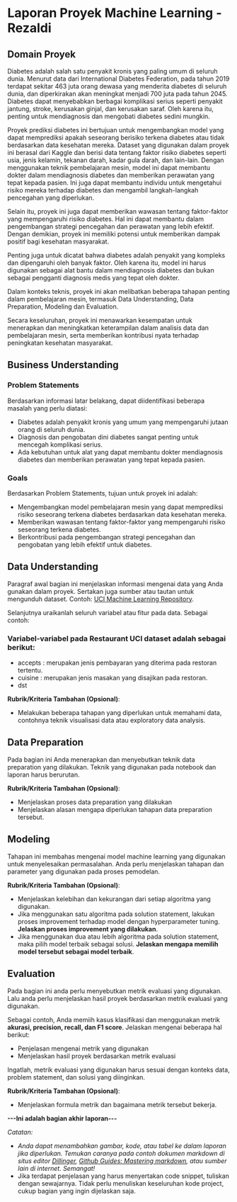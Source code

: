 # Laporan Proyek Machine Learning - Rezaldi

## Domain Proyek

Diabetes adalah salah satu penyakit kronis yang paling umum di seluruh dunia. Menurut data dari International Diabetes Federation, pada tahun 2019 terdapat sekitar 463 juta orang dewasa yang menderita diabetes di seluruh dunia, dan diperkirakan akan meningkat menjadi 700 juta pada tahun 2045. Diabetes dapat menyebabkan berbagai komplikasi serius seperti penyakit jantung, stroke, kerusakan ginjal, dan kerusakan saraf. Oleh karena itu, penting untuk mendiagnosis dan mengobati diabetes sedini mungkin.

Proyek prediksi diabetes ini bertujuan untuk mengembangkan model yang dapat memprediksi apakah seseorang berisiko terkena diabetes atau tidak berdasarkan data kesehatan mereka. Dataset yang digunakan dalam proyek ini berasal dari Kaggle dan berisi data tentang faktor risiko diabetes seperti usia, jenis kelamin, tekanan darah, kadar gula darah, dan lain-lain. Dengan menggunakan teknik pembelajaran mesin, model ini dapat membantu dokter dalam mendiagnosis diabetes dan memberikan perawatan yang tepat kepada pasien. Ini juga dapat membantu individu untuk mengetahui risiko mereka terhadap diabetes dan mengambil langkah-langkah pencegahan yang diperlukan.

Selain itu, proyek ini juga dapat memberikan wawasan tentang faktor-faktor yang mempengaruhi risiko diabetes. Hal ini dapat membantu dalam pengembangan strategi pencegahan dan perawatan yang lebih efektif. Dengan demikian, proyek ini memiliki potensi untuk memberikan dampak positif bagi kesehatan masyarakat.

Penting juga untuk dicatat bahwa diabetes adalah penyakit yang kompleks dan dipengaruhi oleh banyak faktor. Oleh karena itu, model ini harus digunakan sebagai alat bantu dalam mendiagnosis diabetes dan bukan sebagai pengganti diagnosis medis yang tepat oleh dokter.

Dalam konteks teknis, proyek ini akan melibatkan beberapa tahapan penting dalam pembelajaran mesin, termasuk Data Understanding, Data Preparation, Modeling dan Evaluation. 

Secara keseluruhan, proyek ini menawarkan kesempatan untuk menerapkan dan meningkatkan keterampilan dalam analisis data dan pembelajaran mesin, serta memberikan kontribusi nyata terhadap peningkatan kesehatan masyarakat.

## Business Understanding

### Problem Statements

Berdasarkan informasi latar belakang, dapat diidentifikasi beberapa masalah yang perlu diatasi:
- Diabetes adalah penyakit kronis yang umum yang mempengaruhi jutaan orang di seluruh dunia.
- Diagnosis dan pengobatan dini diabetes sangat penting untuk mencegah komplikasi serius.
- Ada kebutuhan untuk alat yang dapat membantu dokter mendiagnosis diabetes dan memberikan perawatan yang tepat kepada pasien.

### Goals

Berdasarkan Problem Statements, tujuan untuk proyek ini adalah:
- Mengembangkan model pembelajaran mesin yang dapat memprediksi risiko seseorang terkena diabetes berdasarkan data kesehatan mereka.
- Memberikan wawasan tentang faktor-faktor yang mempengaruhi risiko seseorang terkena diabetes.
- Berkontribusi pada pengembangan strategi pencegahan dan pengobatan yang lebih efektif untuk diabetes.

## Data Understanding
Paragraf awal bagian ini menjelaskan informasi mengenai data yang Anda gunakan dalam proyek. Sertakan juga sumber atau tautan untuk mengunduh dataset. Contoh: [UCI Machine Learning Repository](https://archive.ics.uci.edu/ml/datasets/Restaurant+%26+consumer+data).

Selanjutnya uraikanlah seluruh variabel atau fitur pada data. Sebagai contoh:  

### Variabel-variabel pada Restaurant UCI dataset adalah sebagai berikut:
- accepts : merupakan jenis pembayaran yang diterima pada restoran tertentu.
- cuisine : merupakan jenis masakan yang disajikan pada restoran.
- dst

**Rubrik/Kriteria Tambahan (Opsional)**:
- Melakukan beberapa tahapan yang diperlukan untuk memahami data, contohnya teknik visualisasi data atau exploratory data analysis.

## Data Preparation
Pada bagian ini Anda menerapkan dan menyebutkan teknik data preparation yang dilakukan. Teknik yang digunakan pada notebook dan laporan harus berurutan.

**Rubrik/Kriteria Tambahan (Opsional)**: 
- Menjelaskan proses data preparation yang dilakukan
- Menjelaskan alasan mengapa diperlukan tahapan data preparation tersebut.

## Modeling
Tahapan ini membahas mengenai model machine learning yang digunakan untuk menyelesaikan permasalahan. Anda perlu menjelaskan tahapan dan parameter yang digunakan pada proses pemodelan.

**Rubrik/Kriteria Tambahan (Opsional)**: 
- Menjelaskan kelebihan dan kekurangan dari setiap algoritma yang digunakan.
- Jika menggunakan satu algoritma pada solution statement, lakukan proses improvement terhadap model dengan hyperparameter tuning. **Jelaskan proses improvement yang dilakukan**.
- Jika menggunakan dua atau lebih algoritma pada solution statement, maka pilih model terbaik sebagai solusi. **Jelaskan mengapa memilih model tersebut sebagai model terbaik**.

## Evaluation
Pada bagian ini anda perlu menyebutkan metrik evaluasi yang digunakan. Lalu anda perlu menjelaskan hasil proyek berdasarkan metrik evaluasi yang digunakan.

Sebagai contoh, Anda memiih kasus klasifikasi dan menggunakan metrik **akurasi, precision, recall, dan F1 score**. Jelaskan mengenai beberapa hal berikut:
- Penjelasan mengenai metrik yang digunakan
- Menjelaskan hasil proyek berdasarkan metrik evaluasi

Ingatlah, metrik evaluasi yang digunakan harus sesuai dengan konteks data, problem statement, dan solusi yang diinginkan.

**Rubrik/Kriteria Tambahan (Opsional)**: 
- Menjelaskan formula metrik dan bagaimana metrik tersebut bekerja.

**---Ini adalah bagian akhir laporan---**

_Catatan:_
- _Anda dapat menambahkan gambar, kode, atau tabel ke dalam laporan jika diperlukan. Temukan caranya pada contoh dokumen markdown di situs editor [Dillinger](https://dillinger.io/), [Github Guides: Mastering markdown](https://guides.github.com/features/mastering-markdown/), atau sumber lain di internet. Semangat!_
- Jika terdapat penjelasan yang harus menyertakan code snippet, tuliskan dengan sewajarnya. Tidak perlu menuliskan keseluruhan kode project, cukup bagian yang ingin dijelaskan saja.